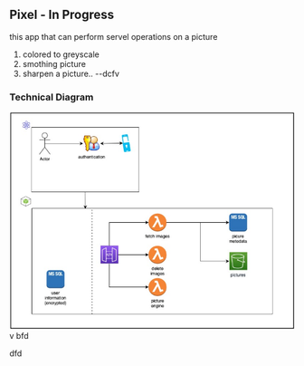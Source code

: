 ## Pixel  - In Progress
this app that can perform servel operations on a picture
1. colored to greyscale
2. smothing picture
3. sharpen a picture..
--dcfv
### Technical Diagram
![Diagram](./Technical-Diagram-pixel.jpg)
v bfd

dfd
